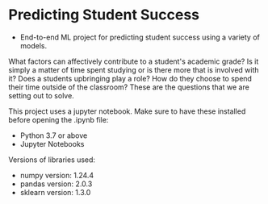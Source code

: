 # Predicting Student Success
- End-to-end ML project for predicting student success using a variety of models.

What factors can affectively contribute to a student's academic grade? Is it simply a matter of time spent studying or is there more that is involved with it? Does a students upbringing play a role? How do they choose to spend their time outside of the classroom? These are the questions that we are setting out to solve.

This project uses a jupyter notebook. Make sure to have these installed before opening the .ipynb file:
- Python 3.7 or above
- Jupyter Notebooks

Versions of libraries used:
- numpy version: 1.24.4
- pandas version: 2.0.3
- sklearn version: 1.3.0
